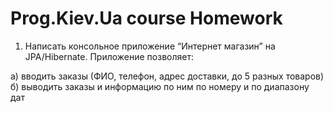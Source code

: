 # Prog.Kiev.Ua course Homework

1) Написать консольное приложение “Интернет магазин” на JPA/Hibernate. Приложение позволяет:

а) вводить заказы (ФИО, телефон, адрес доставки, до 5 разных товаров)
б) выводить заказы и информацию по ним по номеру и по диапазону дат